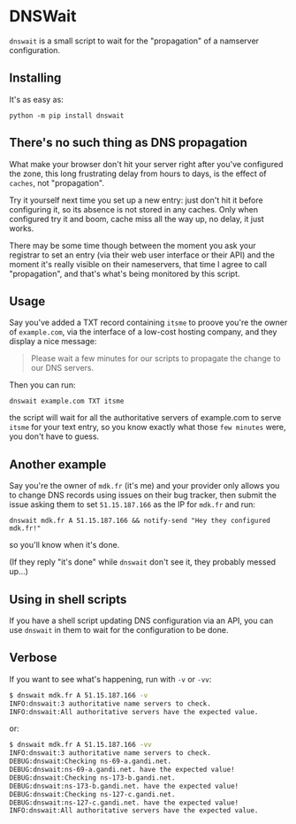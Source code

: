 # DNSWait

`dnswait` is a small script to wait for the "propagation" of a namserver configuration.


## Installing

It's as easy as:

    python -m pip install dnswait


## There's no such thing as DNS propagation

What make your browser don't hit your server right after you've
configured the zone, this long frustrating delay from hours to days,
is the effect of `caches`, not "propagation".

Try it yourself next time you set up a new entry: just don't hit it
before configuring it, so its absence is not stored in any
caches. Only when configured try it and boom, cache miss all the way
up, no delay, it just works.

There may be some time though between the moment you ask your
registrar to set an entry (via their web user interface or their API)
and the moment it's really visible on their nameservers, that time I
agree to call "propagation", and that's what's being monitored by this
script.


## Usage

Say you've added a TXT record containing `itsme` to proove you're the
owner of `example.com`, via the interface of a low-cost hosting
company, and they display a nice message:

> Please wait a few minutes for our scripts to propagate the change to
> our DNS servers.

Then you can run:

    dnswait example.com TXT itsme

the script will wait for all the authoritative servers of example.com
to serve `itsme` for your text entry, so you know exactly what those
`few minutes` were, you don't have to guess.



## Another example

Say you're the owner of `mdk.fr` (it's me) and your provider only
allows you to change DNS records using issues on their bug tracker,
then submit the issue asking them to set `51.15.187.166` as the IP for
`mdk.fr` and run:

    dnswait mdk.fr A 51.15.187.166 && notify-send "Hey they configured mdk.fr!"

so you'll know when it's done.

(If they reply "it's done" while `dnswait` don't see it, they probably
messed up...)


## Using in shell scripts

If you have a shell script updating DNS configuration via an API, you
can use `dnswait` in them to wait for the configuration to be done.


## Verbose

If you want to see what's happening, run with `-v` or `-vv`:

```bash
$ dnswait mdk.fr A 51.15.187.166 -v
INFO:dnswait:3 authoritative name servers to check.
INFO:dnswait:All authoritative servers have the expected value.
```

or:

```bash
$ dnswait mdk.fr A 51.15.187.166 -vv
INFO:dnswait:3 authoritative name servers to check.
DEBUG:dnswait:Checking ns-69-a.gandi.net.
DEBUG:dnswait:ns-69-a.gandi.net. have the expected value!
DEBUG:dnswait:Checking ns-173-b.gandi.net.
DEBUG:dnswait:ns-173-b.gandi.net. have the expected value!
DEBUG:dnswait:Checking ns-127-c.gandi.net.
DEBUG:dnswait:ns-127-c.gandi.net. have the expected value!
INFO:dnswait:All authoritative servers have the expected value.
```
